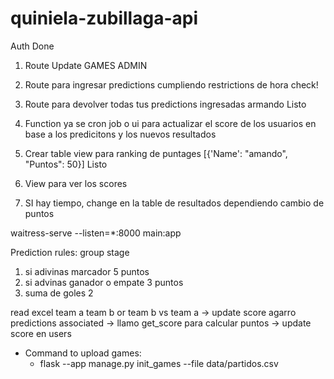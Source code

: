 # quiniela-zubillaga-api


Auth Done

1. Route Update GAMES ADMIN 

2. Route para ingresar predictions cumpliendo restrictions de hora check!

3. Route para devolver todas tus predictions ingresadas armando Listo

4. Function ya se cron job o ui para actualizar el score de los usuarios en base a los predicitons y los nuevos resultados

5. Crear table view para ranking de puntages [{'Name': "amando", "Puntos": 50}] Listo

6. View para ver los scores 

7. SI hay tiempo, change en la table de resultados dependiendo cambio de puntos


waitress-serve --listen=*:8000 main:app


Prediction rules:
group stage
1. si adivinas marcador 5 puntos
2. si advinas ganador o empate 3 puntos
3. suma de goles 2

read excel team a team b or team b vs team a -> update score agarro predictions associated -> llamo get_score para calcular puntos -> update score en users


* Command to upload games:
  *  flask --app manage.py init_games --file data/partidos.csv
